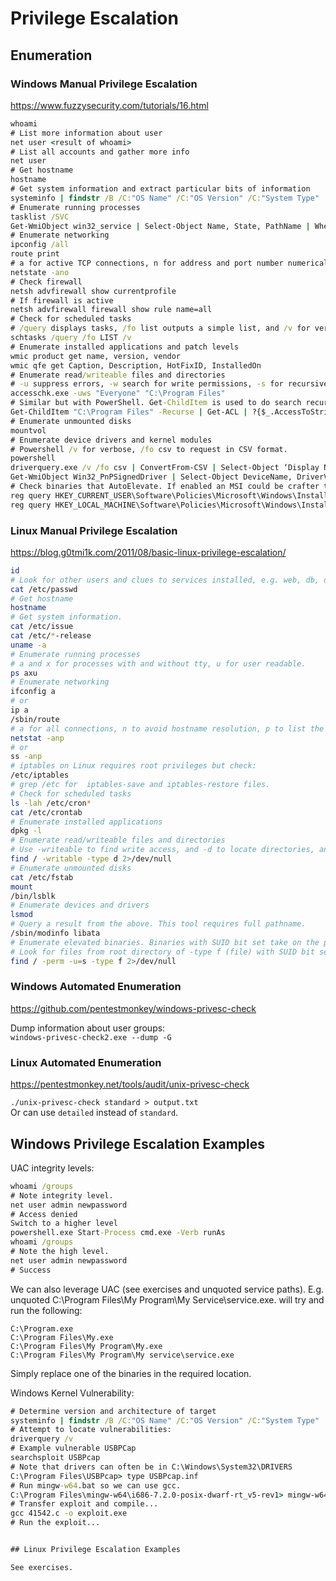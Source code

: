 # Privilege Escalation

## Enumeration

### Windows Manual Privilege Escalation

https://www.fuzzysecurity.com/tutorials/16.html

```cmd
whoami
# List more information about user
net user <result of whoami>
# List all accounts and gather more info
net user 
# Get hostname
hostname
# Get system information and extract particular bits of information
systeminfo | findstr /B /C:"OS Name" /C:"OS Version" /C:"System Type"
# Enumerate running processes
tasklist /SVC
Get-WmiObject win32_service | Select-Object Name, State, PathName | Where-Object {$_.State -like 'Running'} # Powershell
# Enumerate networking
ipconfig /all
route print
# a for active TCP connections, n for address and port number numerically, o for the owning process ID.
netstate -ano
# Check firewall
netsh advfirewall show currentprofile
# If firewall is active
netsh advfirewall firewall show rule name=all
# Check for scheduled tasks
# /query displays tasks, /fo list outputs a simple list, and /v for verbose
schtasks /query /fo LIST /v
# Enumerate installed applications and patch levels
wmic product get name, version, vendor
wmic qfe get Caption, Description, HotFixID, InstalledOn
# Enumerate read/writeable files and directories
# -u suppress errors, -w search for write permissions, -s for recursive search.
accesschk.exe -uws "Everyone" "C:\Program Files"
# Similar but with PowerShell. Get-ChildItem is used to do search recursively and then check the permissions with Get-ACL.
Get-ChildItem "C:\Program Files" -Recurse | Get-ACL | ?{$_.AccessToString -match "Everyone\sAllow\s\sModify"}
# Enumerate unmounted disks
mountvol
# Enumerate device drivers and kernel modules
# Powershell /v for verbose, /fo csv to request in CSV format.
powershell
driverquery.exe /v /fo csv | ConvertFrom-CSV | Select-Object ‘Display Name’, ‘Start Mode’, Path
Get-WmiObject Win32_PnPSignedDriver | Select-Object DeviceName, DriverVersion, Manufacturer | Where-Object {$_.DeviceName -like "*VMware*"}
# Check binaries that AutoElevate. If enabled an MSI could be crafter to elevate privileges.
reg query HKEY_CURRENT_USER\Software\Policies\Microsoft\Windows\Installer
reg query HKEY_LOCAL_MACHINE\Software\Policies\Microsoft\Windows\Installer
```

### Linux Manual Privilege Escalation

https://blog.g0tmi1k.com/2011/08/basic-linux-privilege-escalation/

```bash
id
# Look for other users and clues to services installed, e.g. web, db, dc...
cat /etc/passwd
# Get hostname
hostname
# Get system information.
cat /etc/issue
cat /etc/*-release
uname -a
# Enumerate running processes
# a and x for processes with and without tty, u for user readable.
ps axu
# Enumerate networking
ifconfig a
# or
ip a
/sbin/route
# a for all connections, n to avoid hostname resolution, p to list the process name
netstat -anp
# or
ss -anp
# iptables on Linux requires root privileges but check:
/etc/iptables
# grep /etc for  iptables-save and iptables-restore files.
# Check for scheduled tasks
ls -lah /etc/cron*
cat /etc/crontab
# Enumerate installed applications
dpkg -l
# Enumerate read/writeable files and directories
# Use -writeable to find write access, and -d to locate directories, and 2>/dev/null to pipe errors away.
find / -writable -type d 2>/dev/null
# Enumerate unmounted disks
cat /etc/fstab 
mount
/bin/lsblk
# Enumerate devices and drivers
lsmod
# Query a result from the above. This tool requires full pathname.
/sbin/modinfo libata
# Enumerate elevated binaries. Binaries with SUID bit set take on the persmission of the file owner.
# Look for files from root directory of -type f (file) with SUID bit set. Discard errors
find / -perm -u=s -type f 2>/dev/null
```

### Windows Automated Enumeration

https://github.com/pentestmonkey/windows-privesc-check

Dump information about user groups:  
`windows-privesc-check2.exe --dump -G`

### Linux Automated Enumeration

https://pentestmonkey.net/tools/audit/unix-privesc-check

`./unix-privesc-check standard > output.txt`  
Or can use `detailed` instead of `standard`.

## Windows Privilege Escalation Examples

UAC integrity levels:
```cmd
whoami /groups
# Note integrity level.
net user admin newpassword
# Access denied
Switch to a higher level
powershell.exe Start-Process cmd.exe -Verb runAs
whoami /groups
# Note the high level.
net user admin newpassword
# Success
```

We can also leverage UAC (see exercises and unquoted service paths).
E.g. unquoted C:\Program Files\My Program\My Service\service.exe. will try and run the following:
```
C:\Program.exe
C:\Program Files\My.exe
C:\Program Files\My Program\My.exe
C:\Program Files\My Program\My service\service.exe
```
Simply replace one of the binaries in the required location.

Windows Kernel Vulnerability:
```cmd
# Determine version and architecture of target
systeminfo | findstr /B /C:"OS Name" /C:"OS Version" /C:"System Type"
# Attempt to locate vulnerabilities:
driverquery /v
# Example vulnerable USBPCap
searchsploit USBPcap
# Note that drivers can often be in C:\Windows\System32\DRIVERS
C:\Program Files\USBPcap> type USBPcap.inf
# Run mingw-w64.bat so we can use gcc.
C:\Program Files\mingw-w64\i686-7.2.0-posix-dwarf-rt_v5-rev1> mingw-w64.bat
# Transfer exploit and compile...
gcc 41542.c -o exploit.exe
# Run the exploit...


## Linux Privilege Escalation Examples

See exercises.



